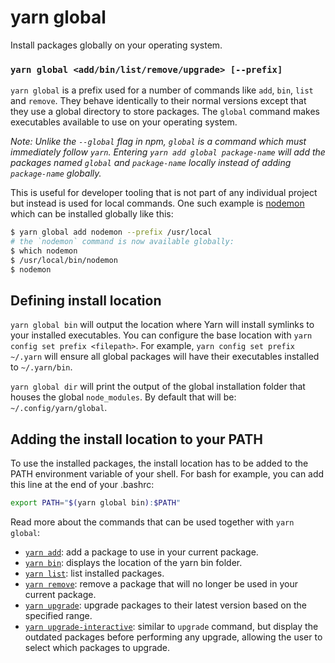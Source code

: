 # yarn global

Install packages globally on your operating system.

### `yarn global <add/bin/list/remove/upgrade> [--prefix]`

`yarn global` is a prefix used for a number of commands like `add`, `bin`, `list` and `remove`. They behave identically to their normal versions except that they use a global directory to store packages. The `global` command makes executables available to use on your operating system.

_Note: Unlike the `--global` flag in npm, `global` is a command which must immediately follow `yarn`. Entering `yarn add global package-name` will add the packages named `global` and `package-name` locally instead of adding `package-name` globally._

This is useful for developer tooling that is not part of any individual project but instead is used for local commands. One such example is [nodemon](https://nodemon.io/) which can be installed globally like this:

```bash
$ yarn global add nodemon --prefix /usr/local
# the `nodemon` command is now available globally:
$ which nodemon
$ /usr/local/bin/nodemon
$ nodemon
```

## Defining install location

`yarn global bin` will output the location where Yarn will install symlinks to your installed executables. You can configure the base location with `yarn config set prefix <filepath>`. For example, `yarn config set prefix ~/.yarn` will ensure all global packages will have their executables installed to `~/.yarn/bin`.

`yarn global dir` will print the output of the global installation folder that houses the global `node_modules`. By default that will be: `~/.config/yarn/global`.

## Adding the install location to your PATH

To use the installed packages, the install location has to be added to the PATH environment variable of your shell. For bash for example, you can add this line at the end of your .bashrc:

```bash
export PATH="$(yarn global bin):$PATH"
```

Read more about the commands that can be used together with `yarn global`:

- [`yarn add`](./add): add a package to use in your current package.
- [`yarn bin`](./bin): displays the location of the yarn bin folder.
- [`yarn list`](./list): list installed packages.
- [`yarn remove`](./remove): remove a package that will no longer be used in your current package.
- [`yarn upgrade`](./upgrade): upgrade packages to their latest version based on the specified range.
- [`yarn upgrade-interactive`](./upgrade-interactive): similar to `upgrade` command, but display the outdated packages before performing any upgrade, allowing the user to select which packages to upgrade.
